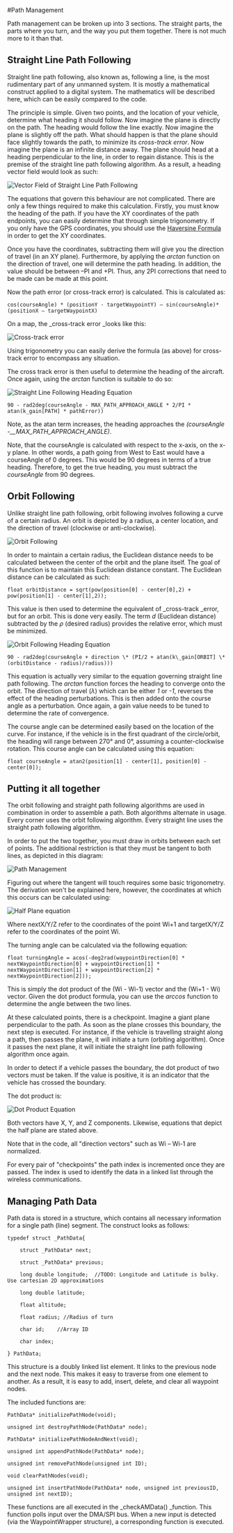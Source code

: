 #Path Management

Path management can be broken up into 3 sections. The straight parts, the parts where you turn, and the way you put them together. There is not much more to it than that.

## Straight Line Path Following

Straight line path following, also known as, following a line, is the most rudimentary part of any unmanned system. It is mostly a mathematical construct applied to a digital system. The mathematics will be described here, which can be easily compared to the code.

The principle is simple. Given two points, and the location of your vehicle, determine what heading it should follow. Now imagine the plane is directly on the path. The heading would follow the line exactly. Now imagine the plane is slightly off the path. What should happen is that the plane should face slightly towards the path, to minimize its _cross-track error_. Now imagine the plane is an infinite distance away. The plane should head at a heading perpendicular to the line, in order to regain distance. This is the premise of the straight line path following algorithm. As a result, a heading vector field would look as such:

![Vector Field of Straight Line Path Following](http://i.imgur.com/grZdAgf.png)

The equations that govern this behaviour are not complicated. There are only a few things required to make this calculation. Firstly, you must know the heading of the path. If you have the XY coordinates of the path endpoints, you can easily determine that through simple trigonometry. If you only have the GPS coordinates, you should use the [Haversine Formula](http://en.wikipedia.org/wiki/Haversine_formula) in order to get the XY coordinates.

Once you have the coordinates, subtracting them will give you the direction of travel (in an XY plane). Furthermore, by applying the _arctan_ function on the direction of travel, one will determine the path heading. In addition, the value should be between –PI and +PI. Thus, any 2PI corrections that need to be made can be made at this point.

Now the path error (or cross-track error) is calculated. This is calculated as:

    cos(courseAngle) * (positionY - targetWaypointY) – sin(courseAngle)*(positionX – targetWaypointX)

On a map, the _cross-track error _looks like this:

![Cross-track error](http://i.imgur.com/bDipgFI.jpg)

Using trigonometry you can easily derive the formula (as above) for cross-track error to encompass any situation.

The cross track error is then useful to determine the heading of the aircraft. Once again, using the _arctan_ function is suitable to do so:

![Straight Line Following Heading Equation](http://i.imgur.com/oXRJdsU.png)

    90 - rad2deg(courseAngle - MAX_PATH_APPROACH_ANGLE * 2/PI * atan(k_gain[PATH] * pathError))

Note, as the atan term increases, the heading approaches the _(courseAngle -__MAX_PATH_APPROACH_ANGLE)_.

Note, that the courseAngle is calculated with respect to the x-axis, on the x-y plane. In other words, a path going from West to East would have a courseAngle of 0 degrees. This would be 90 degrees in terms of a true heading. Therefore, to get the true heading, you must subtract the _courseAngle_ from 90 degrees.

## Orbit Following

Unlike straight line path following, orbit following involves following a curve of a certain radius. An orbit is depicted by a radius, a center location, and the direction of travel (clockwise or anti-clockwise).

![Orbit Following](http://i.imgur.com/VeXoxoI.png)

In order to maintain a certain radius, the Euclidean distance needs to be calculated between the center of the orbit and the plane itself. The goal of this function is to maintain this Euclidean distance constant. The Euclidean distance can be calculated as such:

    float orbitDistance = sqrt(pow(position[0] - center[0],2) + pow(position[1] - center[1],2));

This value is then used to determine the equivalent of _cross-track _error, but for an orbit. This is done very easily. The term _d_ (Euclidean distance) subtracted by the _ρ_ (desired radius) provides the relative error, which must be minimized.

![Orbit Following Heading Equation](http://i.imgur.com/uOmzAbj.png)

    90 - rad2deg(courseAngle + direction \* (PI/2 + atan(k\_gain[ORBIT] \* (orbitDistance - radius)/radius)))

This equation is actually very similar to the equation governing straight line path following. The _arctan_ function forces the heading to converge onto the orbit. The direction of travel (_λ_) which can be either _1_ or _-1_, reverses the effect of the heading perturbations. This is then added onto the course angle as a perturbation. Once again, a gain value needs to be tuned to determine the rate of convergence.

The course angle can be determined easily based on the location of the curve. For instance, if the vehicle is in the first quadrant of the circle/orbit, the heading will range between 270° and 0°, assuming a counter-clockwise rotation. This course angle can be calculated using this equation:

    float courseAngle = atan2(position[1] - center[1], position[0] - center[0]);

## Putting it all together

The orbit following and straight path following algorithms are used in combination in order to assemble a path. Both algorithms alternate in usage. Every corner uses the orbit following algorithm. Every straight line uses the straight path following algorithm.

In order to put the two together, you must draw in orbits between each set of points. The additional restriction is that they must be tangent to both lines, as depicted in this diagram:

![Path Management](http://i.imgur.com/0G5oDFa.png)

Figuring out where the tangent will touch requires some basic trigonometry. The derivation won't be explained here, however, the coordinates at which this occurs can be calculated using:

![Half Plane equation](http://i.imgur.com/VtLI024.png)

Where nextX/Y/Z refer to the coordinates of the point Wi+1 and targetX/Y/Z refer to the coordinates of the point Wi.

The turning angle can be calculated via the following equation:

    float turningAngle = acos(-deg2rad(waypointDirection[0] * nextWaypointDirection[0] + waypointDirection[1] * nextWaypointDirection[1] + waypointDirection[2] * nextWaypointDirection[2]));

This is simply the dot product of the (Wi - Wi-1) vector and the (Wi+1 - Wi) vector. Given the dot product formula, you can use the _arccos_ function to determine the angle between the two lines.

At these calculated points, there is a checkpoint. Imagine a giant plane perpendicular to the path. As soon as the plane crosses this boundary, the next step is executed. For instance, if the vehicle is travelling straight along a path, then passes the plane, it will initiate a turn (orbiting algorithm). Once it passes the next plane, it will initiate the straight line path following algorithm once again.

In order to detect if a vehicle passes the boundary, the dot product of two vectors must be taken. If the value is positive, it is an indicator that the vehicle has crossed the boundary.

The dot product is:

![Dot Product Equation](http://i.imgur.com/K8Ezrvm.png)

Both vectors have X, Y, and Z components. Likewise, equations that depict the half plane are stated above.

Note that in the code, all "direction vectors" such as Wi – Wi-1 are normalized.

For every pair of "checkpoints" the path index is incremented once they are passed. The index is used to identify the data in a linked list through the wireless communications.

## Managing Path Data

Path data is stored in a structure, which contains all necessary information for a single path (line) segment. The construct looks as follows:

    typedef struct _PathData{

        struct _PathData* next;

        struct _PathData* previous;

        long double longitude;  //TODO: Longitude and Latitude is bulky. Use cartesian 2D approximations

        long double latitude;

        float altitude;

        float radius; //Radius of turn

        char id;    //Array ID

        char index;

    } PathData;

This structure is a doubly linked list element. It links to the previous node and the next node. This makes it easy to traverse from one element to another. As a result, it is easy to add, insert, delete, and clear all waypoint nodes.

The included functions are:

    PathData* initializePathNode(void);

    unsigned int destroyPathNode(PathData* node);

    PathData* initializePathNodeAndNext(void);

    unsigned int appendPathNode(PathData* node);

    unsigned int removePathNode(unsigned int ID);

    void clearPathNodes(void);

    unsigned int insertPathNode(PathData* node, unsigned int previousID, unsigned int nextID);

These functions are all executed in the _checkAMData() _function. This function polls input over the DMA/SPI bus. When a new input is detected (via the WaypointWrapper structure), a corresponding function is executed.